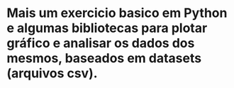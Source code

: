 # Mais um exercicio basico em Python e algumas bibliotecas para plotar gráfico e analisar os dados dos mesmos, baseados em datasets (arquivos csv).
